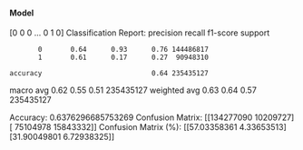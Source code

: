 #### Model
[0 0 0 ... 0 1 0]
Classification Report:
              precision    recall  f1-score   support

           0       0.64      0.93      0.76 144486817
           1       0.61      0.17      0.27  90948310

    accuracy                           0.64 235435127
   macro avg       0.62      0.55      0.51 235435127
weighted avg       0.63      0.64      0.57 235435127

Accuracy: 0.6376296685753269
Confusion Matrix:
[[134277090  10209727]
 [ 75104978  15843332]]
Confusion Matrix (%):
[[57.03358361  4.33653513]
 [31.90049801  6.72938325]]
